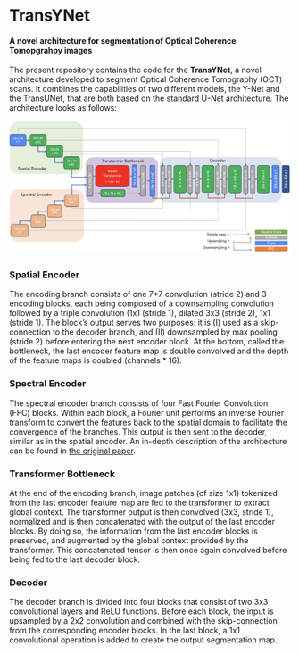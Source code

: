 # TransYNet
#### A novel architecture for segmentation of Optical Coherence Tomopgrahpy images

The present repository contains the code for the **TransYNet**, a novel architecture developed to segment Optical Coherence Tomography (OCT) scans. It combines the capabilities of two different models, the Y-Net and the TransUNet, that are both based on the standard U-Net architecture. The architecture looks as follows: 

![TransYNet architecture](TransYNet_architecture.png "TransYNet architecture")

### Spatial Encoder
The  encoding branch consists of one 7*7 convolution (stride 2) and 3 encoding blocks, each being composed of a downsampling convolution followed by a triple convolution (1x1 (stride 1), dilated 3x3 (stride 2), 1x1 (stride 1). The block’s output serves two purposes: it is (I) used as a skip-connection to the decoder branch, and (II) downsampled by max pooling (stride 2) before entering the next encoder block. At the bottom, called the bottleneck, the last encoder feature map is double convolved and the depth of the feature maps is doubled (channels * 16). 

### Spectral Encoder
The spectral encoder branch consists of four Fast Fourier Convolution (FFC) blocks. Within each block, a Fourier unit performs an inverse Fourier transform to convert the features back to the spatial domain to facilitate the convergence of the branches. This output is then sent to the decoder, similar as in the spatial encoder. An in-depth description of the architecture can be found in [the original paper](https://arxiv.org/abs/2204.07613).

### Transformer Bottleneck
At the end of the encoding branch, image patches (of size 1x1) tokenized from the last encoder feature map are fed to the transformer to extract global context. The transformer output is then convolved (3x3, stride 1), normalized and is then concatenated with the output of the last encoder blocks. By doing so, the information from the last encoder blocks is preserved, and augmented by the global context provided by the transformer. This concatenated tensor is then once again convolved before being fed to the last decoder block.

### Decoder
The decoder branch is divided into four blocks that consist of two 3x3 convolutional layers and ReLU functions. Before each block, the input is upsampled by a 2x2 convolution and combined with the skip-connection from the corresponding encoder blocks. In the last block, a 1x1 convolutional operation is added to create the output segmentation map.

